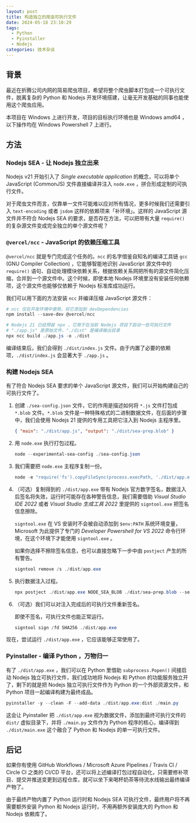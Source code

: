 ```yaml
---
layout: post
title: 构造独立的爬虫可执行文件
date: 2024-05-18 23:10:29
tags:
  - Python
  - Pyinstaller
  - Nodejs
categories: 技术杂谈
---
```


## 背景

最近在折腾公司内网的简易爬虫项目，希望将整个爬虫脚本打包成一个可执行文件，脱离复杂的 Python 和 Nodejs 开发环境搭建，让毫无开发基础的同事也能使用这个爬虫应用。

本项目在 Windows 上进行开发，项目的目标执行环境也是 Windows amd64 ，以下操作均在 Windows Powershell 7 上进行。

## 方法

### Nodejs SEA - 让 Nodejs 独立出来

Nodejs v21 开始引入了 *Single executable application* 的概念，可以将单个 JavaScript (CommonJS) 文件直接编译并注入 `node.exe` ，拼合形成定制的可执行文件。

对于爬虫文件而言，仅靠单一文件可能难以应对所有情况，更多时候我们还需要引入 `text-encoding` 或者 `jsdom` 这样的依赖项来「补环境」。这样的 JavaScript 源文件并不符合 Nodejs SEA 的要求，是否存在方法，可以把带有大量 `require()` 的复杂源文件变成完全独立的单个源文件呢？

### `@vercel/ncc` - JavaScript 的依赖压缩工具

`@vercel/ncc` 就是专门完成这个任务的。`ncc` 的名字借鉴自知名的编译工具链 `gcc` (GNU Compiler Collection) ，它能够智能地识别 JavaScript 源文件中的 `require()` 语句、自动处理模块依赖关系，根据依赖关系网把所有的源文件简化压缩，合并到一个源文件中。这个时候，即使本地 Nodejs 环境里没有安装任何依赖项，这个源文件也能够仅依赖于 Nodejs 标准库成功运行。

我们可以用下面的方法安装 `ncc` 并编译压缩 JavaScript 源文件：

```powershell
# ncc 仅在开发环境中使用，将它添加到 devDependencies
npm install --save-dev @vercel/ncc

# Nodejs 21 已经预装 npx ，它用于在当前 Nodejs 项目下启动一些可执行文件
# "./app.js" 是原始文件，"./dist" 是编译输出目录
npx ncc build ./app.js -o ./dist
```

编译结束后，我们会得到 `./dist/index.js` 文件。由于内置了必要的依赖项，`./dist/index.js` 会显著大于 `./app.js` 。

### 构建 Nodejs SEA

有了符合 Nodejs SEA 要求的单个 JavaScript 源文件，我们可以开始构建自己的可执行文件了。

1. 创建 `./sea-config.json` 文件，它的作用是描述如何将 `*.js` 文件打包成 `*.blob` 文件。`*.blob` 文件是一种特殊格式的二进制数据文件，在后面的步骤中，我们会使用 Nodejs 21 提供的专用工具把它注入到 Nodejs 主程序里。

   ```json
   { "main": "./dist/app.js", "output": "./dist/sea-prep.blob" }
   ```

2. 用 `node.exe` 执行打包过程。

   ```powershell
   node --experimental-sea-config ./sea-config.json
   ```

3. 我们需要把 `node.exe` 主程序复制一份。

   ```powershell
   node -e "require('fs').copyFileSync(process.execPath, './dist/app.exe')"
   ```

4. （可选）复制得到的 `./dist/app.exe` 带有 Nodejs 官方数字签名，数据注入后签名将失效，运行时可能存在各种警告信息，我们需要借助 *Visual Studio IDE 2022* 或者 *Visual Studio 生成工具 2022* 里提供的 `signtool.exe` 把签名信息擦除。

   `signtool.exe` 在 VS 安装时不会被自动添加到 `$env:PATH` 系统环境变量，Microsoft 为此提供了专门的 *Developer Powershell for VS 2022* 命令行环境，在这个环境下才能使用 `signtool.exe` 。

   如果你选择不擦除签名信息，也可以直接忽略下一步中由 `postject` 产生的所有警告。

   ```powershell
   signtool remove /s ./dist/app.exe
   ```

5. 执行数据注入过程。

   ```powershell
   npx postject ./dist/app.exe NODE_SEA_BLOB ./dist/sea-prep.blob --sentinel-fuse NODE_SEA_FUSE_fce680ab2cc467b6e072b8b5df1996b2
   ```

6. （可选）我们可以对注入完成后的可执行文件重新签名。

   即使不签名，可执行文件也能正常运行。

   ```powershell
   signtool sign /fd SHA256 ./dist/app.exe
   ```

现在，尝试运行 `./dist/app.exe` ，它应该能够正常使用了。

### Pyinstaller - 编译 Python ，万物归一

有了 `./dist/app.exe` ，我们可以在 Python 里借助 `subprocess.Popen()` 间接启动 Nodejs 独立可执行文件，我们成功地将 Nodejs 和 Python 的功能服务独立开了，剩下的就是把 Nodejs 独立可执行文件作为 Python 的一个外部资源文件，和 Python 项目一起编译构建为最终成品。

```powershell
pyinstaller -y --clean -F --add-data ./dist/app.exe:dist ./main.py
```

这会让 Pyinstaller 把 `./dist/app.exe` 视为数据文件，添加到最终可执行文件的 `dist/` 虚拟目录下，并将 `./main.py` 文件作为 Python 程序的核心，编译得到 `./dist/main.exe` 这个融合了 Python 和 Nodejs 的单一可执行文件。

## 后记

如果你有使用 GitHub Workflows / Microsoft Azure Pipelines / Travis CI / Circle CI 之类的 CI/CD 平台，还可以将上述编译打包过程自动化，只需要修补项目、提交并推送变更到远程仓库，就可以坐下来喝杯奶茶等待流水线输出最终编译产物了。

由于最终产物内置了 Python 运行时和 Nodejs SEA 可执行文件，最终用户将不再需要额外安装 Python 和 Nodejs 运行时，不用再额外安装庞大的 Python 和 Nodejs 依赖库了。
